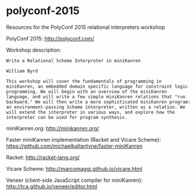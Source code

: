 # polyconf-2015
Resources for the PolyConf 2015 relational interpreters workshop

PolyConf 2015: 
http://polyconf.com/

Workshop description:

```
Write a Relational Scheme Interpreter in miniKanren

William Byrd

This workshop will cover the fundamentals of programming in miniKanren, an embedded domain specific language for constraint logic programming. We will begin with an overview of the miniKanren language, and will write a few simple miniKanren relations that "run backward." We will then write a more sophisticated miniKanren program: an environment-passing Scheme interpreter, written as a relation. We will extend the interpreter in various ways, and explore how the interpreter can be used for program synthesis.
```

miniKanren.org: 
http://minikanren.org/

Faster miniKanren implementation (Racket and Vicare Scheme):
https://github.com/michaelballantyne/faster-miniKanren

Racket:
http://racket-lang.org/

Vicare Scheme:
http://marcomaggi.github.io/vicare.html


Veneer (client-side JavaScript compiler for miniKanren):
http://tca.github.io/veneer/editor.html
